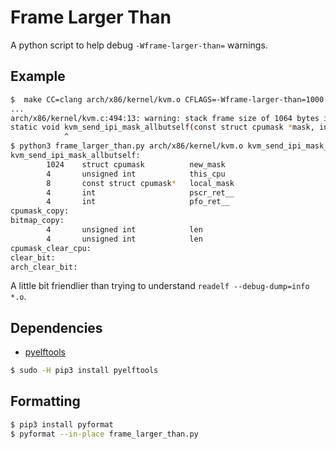 # Frame Larger Than
A python script to help debug `-Wframe-larger-than=` warnings.

## Example

```sh
$  make CC=clang arch/x86/kernel/kvm.o CFLAGS=-Wframe-larger-than=1000
...
arch/x86/kernel/kvm.c:494:13: warning: stack frame size of 1064 bytes in function 'kvm_send_ipi_mask_allbutself' [-Wframe-larger-than=]
static void kvm_send_ipi_mask_allbutself(const struct cpumask *mask, int vector)
            ^
$ python3 frame_larger_than.py arch/x86/kernel/kvm.o kvm_send_ipi_mask_allbutself
kvm_send_ipi_mask_allbutself:
        1024    struct cpumask          new_mask
        4       unsigned int            this_cpu
        8       const struct cpumask*   local_mask
        4       int                     pscr_ret__
        4       int                     pfo_ret__
cpumask_copy:
bitmap_copy:
        4       unsigned int            len
        4       unsigned int            len
cpumask_clear_cpu:
clear_bit:
arch_clear_bit:
```

A little bit friendlier than trying to understand
`readelf --debug-dump=info *.o`.

## Dependencies
- [pyelftools](https://github.com/eliben/pyelftools)
```sh
$ sudo -H pip3 install pyelftools
```

## Formatting
```sh
$ pip3 install pyformat
$ pyformat --in-place frame_larger_than.py
```
